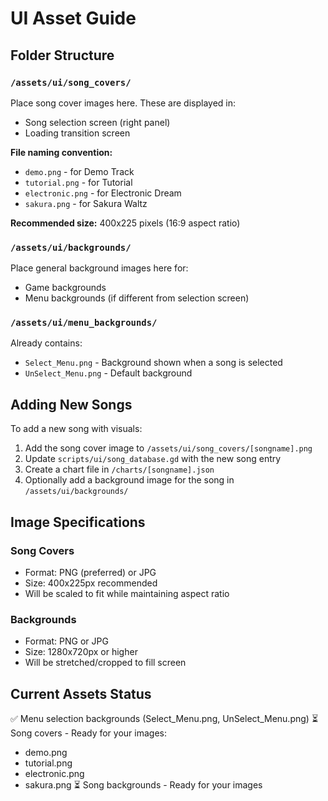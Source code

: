 # UI Asset Guide

## Folder Structure

### `/assets/ui/song_covers/`
Place song cover images here. These are displayed in:
- Song selection screen (right panel)
- Loading transition screen

**File naming convention:**
- `demo.png` - for Demo Track
- `tutorial.png` - for Tutorial
- `electronic.png` - for Electronic Dream
- `sakura.png` - for Sakura Waltz

**Recommended size:** 400x225 pixels (16:9 aspect ratio)

### `/assets/ui/backgrounds/`
Place general background images here for:
- Game backgrounds
- Menu backgrounds (if different from selection screen)

### `/assets/ui/menu_backgrounds/`
Already contains:
- `Select_Menu.png` - Background shown when a song is selected
- `UnSelect_Menu.png` - Default background

## Adding New Songs

To add a new song with visuals:

1. Add the song cover image to `/assets/ui/song_covers/[songname].png`
2. Update `scripts/ui/song_database.gd` with the new song entry
3. Create a chart file in `/charts/[songname].json`
4. Optionally add a background image for the song in `/assets/ui/backgrounds/`

## Image Specifications

### Song Covers
- Format: PNG (preferred) or JPG
- Size: 400x225px recommended
- Will be scaled to fit while maintaining aspect ratio

### Backgrounds
- Format: PNG or JPG
- Size: 1280x720px or higher
- Will be stretched/cropped to fill screen

## Current Assets Status

✅ Menu selection backgrounds (Select_Menu.png, UnSelect_Menu.png)
⏳ Song covers - Ready for your images:
  - demo.png
  - tutorial.png
  - electronic.png
  - sakura.png
⏳ Song backgrounds - Ready for your images